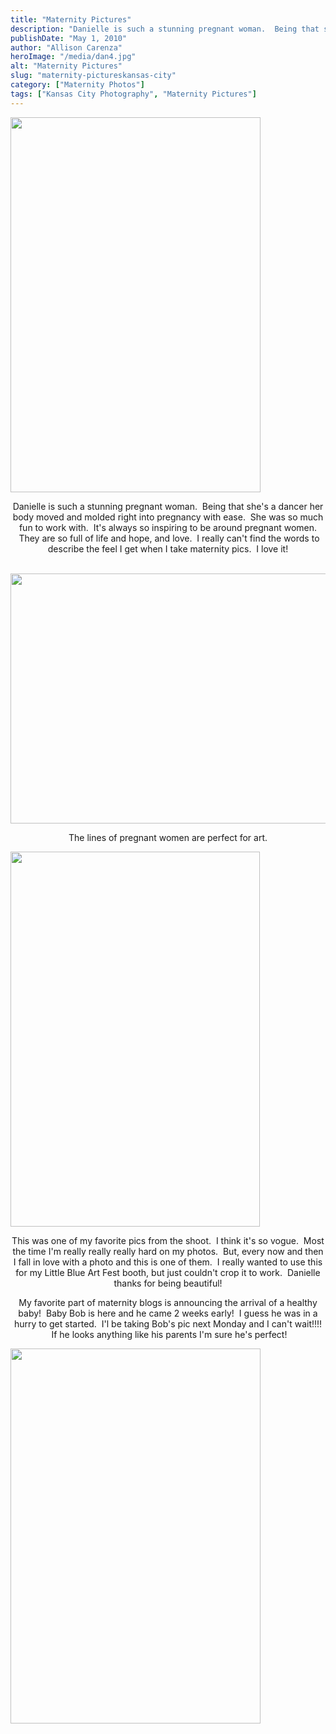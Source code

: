 ```yaml
---
title: "Maternity Pictures"
description: "Danielle is such a stunning pregnant woman.  Being that she&apos;s a dancer her body moved and molded right into pregnancy "
publishDate: "May 1, 2010"
author: "Allison Carenza"
heroImage: "/media/dan4.jpg"
alt: "Maternity Pictures"
slug: "maternity-pictureskansas-city"
category: ["Maternity Photos"]
tags: ["Kansas City Photography", "Maternity Pictures"]
---
```


<p><a rel="attachment wp-att-852" href="http://www.allisoncarenza.com/archives/848/dan4"><img class="aligncenter size-full wp-image-852" title="dan4" src="/media/dan4.jpg" alt="" width="400" height="600" srcset="/media/dan4.jpg 400w, /media/dan4-200x300.jpg 200w" sizes="(max-width: 400px) 100vw, 400px" /></a></p>
<p style="text-align: center;">Danielle is such a stunning pregnant woman.  Being that she&apos;s a dancer her body moved and molded right into pregnancy with ease.  She was so much fun to work with.  It&apos;s always so inspiring to be around pregnant women.  They are so full of life and hope, and love.  I really can&apos;t find the words to describe the feel I get when I take maternity pics.  I love it!</p>
<p><a rel="attachment wp-att-849" href="http://www.allisoncarenza.com/archives/848/dan1"><br />
<img class="aligncenter size-full wp-image-849" title="dan1" src="/media/dan1.jpg" alt="" width="601" height="400" srcset="/media/dan1.jpg 601w, /media/dan1-300x200.jpg 300w" sizes="(max-width: 601px) 100vw, 601px" /></a></p>
<p style="text-align: center;">The lines of pregnant women are perfect for art.</p>
<p><a rel="attachment wp-att-850" href="http://www.allisoncarenza.com/archives/848/dan2"><img class="aligncenter size-full wp-image-850" title="dan2" src="/media/dan2.jpg" alt="" width="399" height="600" srcset="/media/dan2.jpg 399w, /media/dan2-200x300.jpg 200w" sizes="(max-width: 399px) 100vw, 399px" /></a></p>
<p style="text-align: center;">This was one of my favorite pics from the shoot.  I think it&apos;s so vogue.  Most the time I&apos;m really really really hard on my photos.  But, every now and then I fall in love with a photo and this is one of them.  I really wanted to use this for my Little Blue Art Fest booth, but just couldn&apos;t crop it to work.  Danielle thanks for being beautiful!</p>
<p style="text-align: center;">My favorite part of maternity blogs is announcing the arrival of a healthy baby!  Baby Bob is here and he came 2 weeks early!  I guess he was in a hurry to get started.  I&apos;l be taking Bob&apos;s pic next Monday and I can&apos;t wait!!!!  If he looks anything like his parents I&apos;m sure he&apos;s perfect!</p>
<p><a rel="attachment wp-att-851" href="http://www.allisoncarenza.com/archives/848/dan3"><img class="aligncenter size-full wp-image-851" title="dan3" src="/media/dan3.jpg" alt="" width="400" height="600" srcset="/media/dan3.jpg 400w, /media/dan3-200x300.jpg 200w" sizes="(max-width: 400px) 100vw, 400px" /></a></p>
